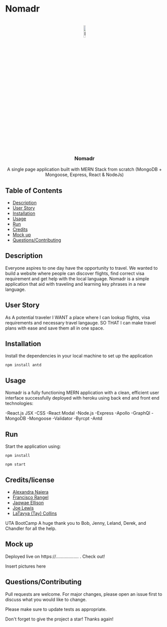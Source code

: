 # Nomadr
<div id="top"></div>

<!-- PROJECT LOGO -->
<br />
<div align="center">
  <a href="#">
    <img src="nomadr-logo.png" alt="Logo" width="10%">
  </a>

  <h3 align="center">Nomadr</h3>

  <p align="center">
    A single page application built with MERN Stack from scratch (MongoDB + Mongoose, Express, React & NodeJs)
  </p>
</div>

## Table of Contents

- [Description](#description)
- [User Story](#user-story)
- [Installation](#installation)
- [Usage](#usage)
- [Run](#run)
- [Credits](#credits/license)
- [Mock up](#mock-up)
- [Questions/Contributing](#questions/Contributing)


## Description
Everyone aspires to one day have the opportunity to travel. We wanted to build a website where people can discover flights, find correct visa requirement and get help with the local language. Nomadr is a simple application that aid with traveling and learning key phrases in a new language.

## User Story
As A potential traveler
I WANT a place where I can lookup flights, visa requirements and necessary travel langauge.
SO THAT I can make travel plans with ease and save them all in one space.

## Installation
Install the dependencies in your local machine to set up the application
```
npm install antd

```
## Usage
 Nomadr is a fully functioning MERN application with a clean, efficient user interface successfully deployed with heroku using back end and front end technologies:

 -React.js
JSX
-CSS
-React Modal
-Node.js
-Express
-Apollo
-GraphQl
-MongoDB
-Mongoose
-Validator
-Byrcpt
-Antd


## Run
Start the application using:
```
npm install

npm start
```

## Credits/license
- [Alexandra Najera](https://github.com/alexyn26)
- [Francisco Rangel](https://github.com/rangelf09)
- [Jaqwae Ellison ](https://github.com/JaQwae)
- [Joe Lewis](https://github.com/jlewisit)
- [LaTavya (Tay) Collins](https://github.com/Collins418)

UTA BootCamp
A huge thank you to Bob, Jenny, Leland, Derek, and Chandler for all the help.

## Mock up
Deployed live on https://.................. . Check out!

Insert pictures here


## Questions/Contributing
Pull requests are welcome. For major changes, please open an issue first to discuss what you would like to change.

Please make sure to update tests as appropriate.

Don't forget to give the project a star! Thanks again!



